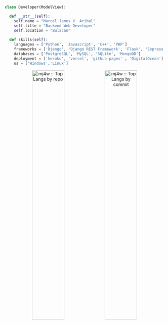 
```python

class Developer(ModelView):

  def __str__(self):
    self.name = "Marcel James V. Aribal"
    self.title = "Backend Web Developer"
    self.location = "Bulacan"
    
  def skills(self):
    languages = ['Python', 'Javascript', 'C++', 'PHP']
    frameworks = ['Django', 'Django REST Framework', 'Flask', 'Express', 'React']
    databases = ['PostgreSQL', 'MySQL', 'SQLite', 'MongoDB']
    deployment = ['heroku', 'vercel', 'github-pages' , 'DigitalOcean']
    os = ['Windows','Linux']
```

<p align="center">
<img width="45%" src="https://github-profile-summary-cards.vercel.app/api/cards/repos-per-language?username=mj4w&theme=gruvbox&layout=compact&hide_border=true"
alt="mj4w :: Top Langs by repo" />
<img width="45%" src="https://github-profile-summary-cards.vercel.app/api/cards/most-commit-language?username=mj4w&theme=gruvbox&layout=compact&hide_border=true"
alt="mj4w :: Top Langs by commit" />
</p>

